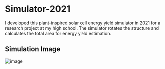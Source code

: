 # Simulator-2021
I developed this plant-inspired solar cell energy yield simulator in 2021 for a research project at my high school. The simulator rotates the structure and calculates the total area for energy yield estimation.

## Simulation Image
![image](https://github.com/user-attachments/assets/833f28e5-43a3-4f40-8ebb-acf5be622db1)

